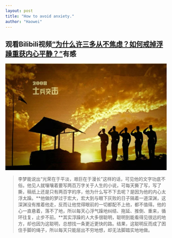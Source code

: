 ```yaml
---
layout: post
title: "How to avoid anxiety."
author: "Haowei"
---
```


## 观看Bilibili视频[“为什么许三多从不焦虑？如何戒掉浮躁重获内心平静？”](https://www.bilibili.com/video/BV1DfWdzXED5)有感

![](/assets/soldier.jpeg)

> 李梦能说出“光荣在于平淡，艰巨在于漫长”这样的话，可见他的文字功底不俗。他见人就嚷嚷着要写两百万字关于人生的小说，可每天撕了写，写了撕，稿纸上还是只有两百字的序，他为什么写不下去呢？是因为他的内心太浮太躁。**他做的梦过于宏大，宏大到与眼下灰败的日子隔着一道深渊，这深渊没有推着他走，反而让他觉得眼前的一切都配不上他，都不值得。他的心一直悬着，落不了地，所以每天心浮气躁地纠结、拖延、推倒、重来，循环往复，止步不前。**其实浮躁的人大多很聪明，聪明到能看得见很远的地方，却也因为这聪明，总想找一条更近更快的路。结果，这聪明反而成了困住手脚的绳子，所以每天只能层出不穷地想，却无法脚踏实地地做。